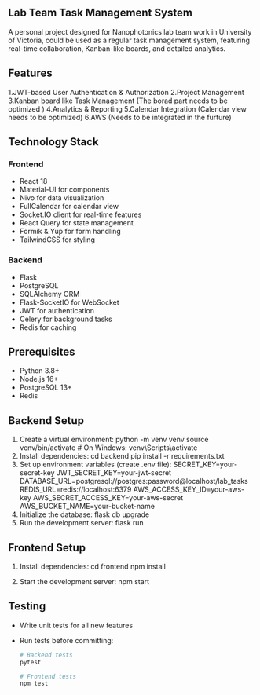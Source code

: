 ## Lab Team Task Management System

A personal project designed for Nanophotonics lab team work in University of Victoria, could be used as a regular task management system, featuring real-time collaboration, Kanban-like boards, and detailed analytics.

## Features

1.JWT-based User Authentication & Authorization
2.Project Management
3.Kanban board like Task Management (The borad part needs to be optimized )
4.Analytics & Reporting
5.Calendar Integration (Calendar view needs to be optimized)
6.AWS (Needs to be integrated in the furture)

## Technology Stack

### Frontend

- React 18
- Material-UI for components
- Nivo for data visualization
- FullCalendar for calendar view
- Socket.IO client for real-time features
- React Query for state management
- Formik & Yup for form handling
- TailwindCSS for styling

### Backend

- Flask
- PostgreSQL
- SQLAlchemy ORM
- Flask-SocketIO for WebSocket
- JWT for authentication
- Celery for background tasks
- Redis for caching

## Prerequisites

- Python 3.8+
- Node.js 16+
- PostgreSQL 13+
- Redis

## Backend Setup

1. Create a virtual environment:
   python -m venv venv
   source venv/bin/activate # On Windows: venv\Scripts\activate
2. Install dependencies:
   cd backend
   pip install -r requirements.txt
3. Set up environment variables (create .env file):
   SECRET_KEY=your-secret-key
   JWT_SECRET_KEY=your-jwt-secret
   DATABASE_URL=postgresql://postgres:password@localhost/lab_tasks
   REDIS_URL=redis://localhost:6379
   AWS_ACCESS_KEY_ID=your-aws-key
   AWS_SECRET_ACCESS_KEY=your-aws-secret
   AWS_BUCKET_NAME=your-bucket-name
4. Initialize the database:
   flask db upgrade
5. Run the development server:
   flask run

## Frontend Setup

1. Install dependencies:
   cd frontend
   npm install

2. Start the development server:
   npm start

## Testing

- Write unit tests for all new features
- Run tests before committing:

  ```bash
  # Backend tests
  pytest

  # Frontend tests
  npm test
  ```

